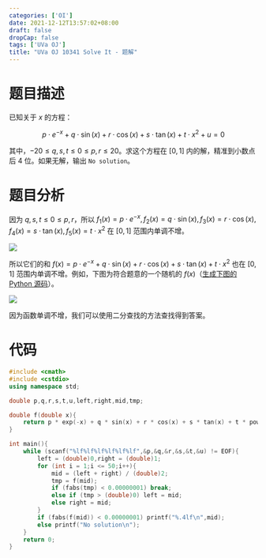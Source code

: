```yaml
---
categories: ['OI']
date: 2021-12-12T13:57:02+08:00
draft: false
dropCap: false
tags: ['UVa OJ']
title: "UVa OJ 10341 Solve It - 题解"
---
```


# 题目描述

已知关于 $x$ 的方程：

$$
p\cdot e^{-x}+q\cdot \sin (x)+r\cdot \cos (x)+s\cdot \tan (x)+t\cdot x^{2}+u=0
$$

其中，$-20\leq q,s,t\leq 0\leq p,r\leq 20$。求这个方程在 $[0,1]$ 内的解，精准到小数点后 $4$ 位。如果无解，输出 `No solution`。

# 题目分析

因为 $q,s,t\leq 0\leq p,r$，所以 $f_{1}(x)=p\cdot e^{-x},f_{2}(x)=q\cdot \sin (x),f_{3}(x)=r\cdot \cos (x),f_{4}(x)=s\cdot \tan (x),f_{5}(x)=t\cdot x^{2}$ 在 $[0,1]$ 范围内单调不增。

![](https://cdn.luogu.com.cn/upload/image_hosting/r9ywoo11.png)

所以它们的和 $f(x)=p\cdot e^{-x}+q\cdot \sin (x)+r\cdot \cos (x)+s\cdot \tan (x)+t\cdot x^{2}$ 也在 $[0,1]$ 范围内单调不增。例如，下图为符合题意的一个随机的 $f(x)$（[生成下图的 Python 源码](https://www.aliyundrive.com/s/gj3BKv1ChjN)）。

![](https://cdn.luogu.com.cn/upload/image_hosting/zpg9btm7.png)

因为函数单调不增，我们可以使用二分查找的方法查找得到答案。

# 代码

```cpp
#include <cmath>
#include <cstdio>
using namespace std;

double p,q,r,s,t,u,left,right,mid,tmp;

double f(double x){
    return p * exp(-x) + q * sin(x) + r * cos(x) + s * tan(x) + t * pow(x,2) + u;
}

int main(){
    while (scanf("%lf%lf%lf%lf%lf%lf",&p,&q,&r,&s,&t,&u) != EOF){
        left = (double)0,right = (double)1;
        for (int i = 1;i <= 50;i++){
            mid = (left + right) / (double)2;
            tmp = f(mid);
            if (fabs(tmp) < 0.00000001) break;
            else if (tmp > (double)0) left = mid;
            else right = mid;
        }
        if (fabs(f(mid)) < 0.00000001) printf("%.4lf\n",mid);
        else printf("No solution\n");
    }
    return 0;
}
```